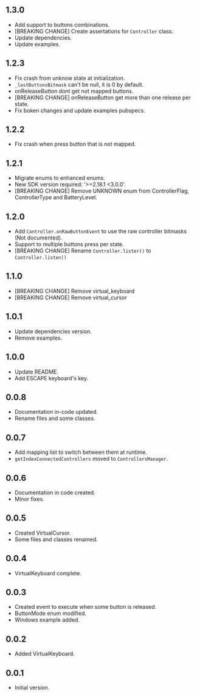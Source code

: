 ## 1.3.0
- Add support to buttons combinations.
- [BREAKING CHANGE] Create assertations for ```Controller``` class.
- Update dependencies.
- Update examples.

## 1.2.3
- Fix crash from unknow state at initialization.
- ```_lastButtonsBitmask``` can't be null, it is 0 by default.
- onReleaseButton dont get not mapped buttons.
- [BREAKING CHANGE] onReleaseButton get more than one release per state.
- Fix boken changes and update examples pubspecs.

## 1.2.2
- Fix crash when press button that is not mapped.

## 1.2.1
- Migrate enums to enhanced enums.
- New SDK version required: '>=2.18.1 <3.0.0'.
- [BREAKING CHANGE] Remove UNKNOWN enum from ControllerFlag, ControllerType and BatteryLevel.

## 1.2.0
- Add ```Controller.onRawButtonEvent``` to use the raw controller bitmasks (Not documented).
- Support to multiple buttons press per state.
- [BREAKING CHANGE] Rename ```Controller.lister()``` to ```Controller.listen()```

## 1.1.0
- [BREAKING CHANGE] Remove virtual_keyboard
- [BREAKING CHANGE] Remove virtual_cursor

## 1.0.1
- Update dependencies version.
- Remove examples.

## 1.0.0
- Update README.
- Add ESCAPE keyboard's key.

## 0.0.8
- Documentation in-code updated.
- Rename files and some classes.

## 0.0.7
- Add mapping list to switch between them at runtime.
- ```getIndexConnectedControllers``` moved to ```ControllersManager```.

## 0.0.6
- Documentation in code created.
- Minor fixes.

## 0.0.5
- Created VirtualCursor.
- Some files and classes renamed.

## 0.0.4
- VirtualKeyboard complete.

## 0.0.3
- Created event to execute when some button is released.
- ButtonMode enum modified.
- Windows example added.

## 0.0.2
- Added VirtualKeyboard.

## 0.0.1
- Initial version.